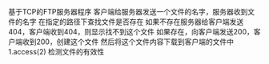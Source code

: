 基于TCP的FTP服务器程序
    客户端给服务器发送一个文件的名字，服务器收到文件的名字
    在指定的路径下查找文件是否存在
    如果不存在服务器给客户端发送404，客户端收到404，则显示找不到这个文件
    如果存在，向客户端发送200，客户端收到200，创建这个文件
    然后将这个文件内容下载到客户端的文件中
    1.access(2)     检测文件的有效性
